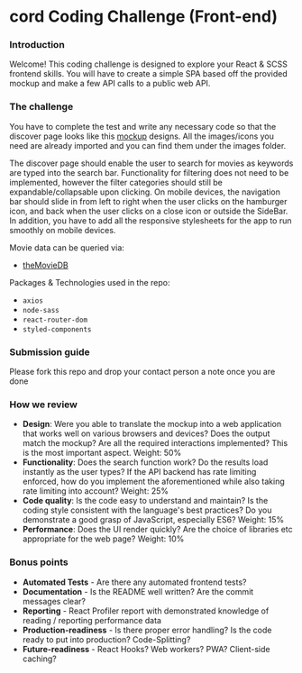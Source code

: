 # cord Coding Challenge (Front-end)

### Introduction

Welcome! This coding challenge is designed to explore your React & SCSS frontend skills. You will have to create a simple SPA based off the provided mockup and make a few API calls to a public web API.

### The challenge

You have to complete the test and write any necessary code so that the discover page looks like this [mockup] designs. All the images/icons you need are already imported and you can find them under the images folder.

The discover page should enable the user to search for movies as keywords are typed into the search bar. Functionality for filtering does not need to be implemented, however the filter categories should still be expandable/collapsable upon clicking. On mobile devices, the navigation bar should slide in from left to right when the user clicks on the hamburger icon, and back when the user clicks on a close icon or outside the SideBar. In addition, you have to add all the responsive stylesheets for the app to run smoothly on mobile devices.

Movie data can be queried via:

- [theMovieDB]

Packages & Technologies used in the repo:

- `axios`
- `node-sass`
- `react-router-dom`
- `styled-components`

### Submission guide

Please fork this repo and drop your contact person a note once you are done

### How we review

- **Design**: Were you able to translate the mockup into a web application that works well on various browsers and devices? Does the output match the mockup? Are all the required interactions implemented? This is the most important aspect. Weight: 50%
- **Functionality**: Does the search function work? Do the results load instantly as the user types? If the API backend has rate limiting enforced, how do you implement the aforementioned while also taking rate limiting into account? Weight: 25%
- **Code quality**: Is the code easy to understand and maintain? Is the coding style consistent with the language's best practices? Do you demonstrate a good grasp of JavaScript, especially ES6? Weight: 15%
- **Performance**: Does the UI render quickly? Are the choice of libraries etc appropriate for the web page? Weight: 10%

### Bonus points

- **Automated Tests** - Are there any automated frontend tests?
- **Documentation** - Is the README well written? Are the commit messages clear?
- **Reporting** - React Profiler report with demonstrated knowledge of reading / reporting performance data
- **Production-readiness** - Is there proper error handling? Is the code ready to put into production? Code-Splitting?
- **Future-readiness** - React Hooks? Web workers? PWA? Client-side caching?

[mockup]: https://cord-coding-challenges.s3-eu-west-1.amazonaws.com/frontend-test-mockups.zip
[themoviedb]: https://www.themoviedb.org/documentation/api
